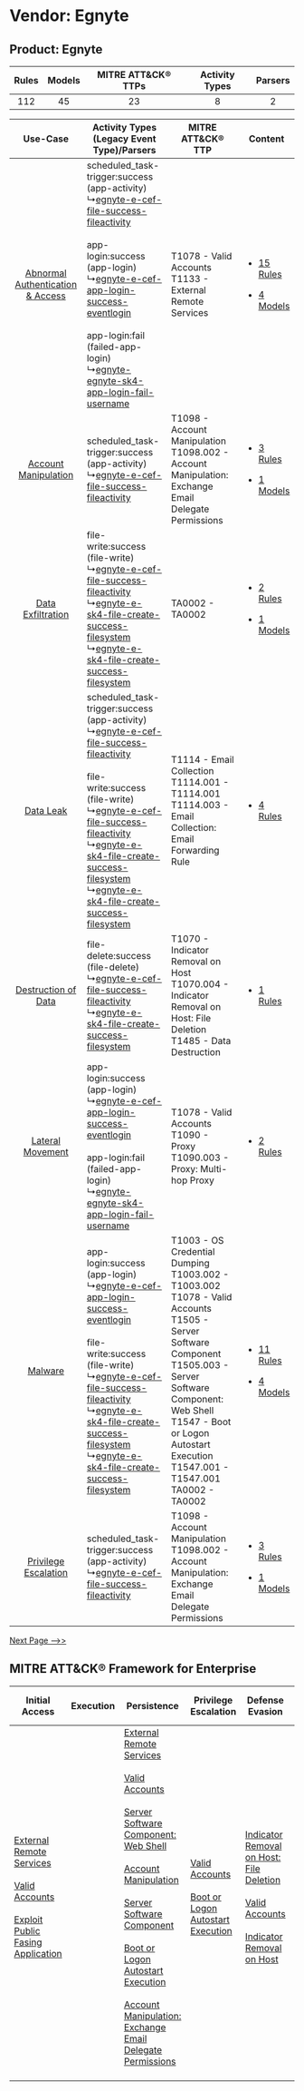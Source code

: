 Vendor: Egnyte
==============
Product: Egnyte
---------------
| Rules | Models | MITRE ATT&CK® TTPs | Activity Types | Parsers |
|:-----:|:------:|:------------------:|:--------------:|:-------:|
|  112  |   45   |         23         |       8        |    2    |

|    Use-Case    | Activity Types (Legacy Event Type)/Parsers    | MITRE ATT&CK® TTP    | Content    |
|:----:| ---- | ---- | ---- |
| [Abnormal Authentication & Access](../../../UseCases/uc_abnormal_authentication_&_access.md) |  scheduled_task-trigger:success (app-activity)<br> ↳[egnyte-e-cef-file-success-fileactivity](Ps/pC_egnyteeceffilesuccessfileactivity.md)<br><br> app-login:success (app-login)<br> ↳[egnyte-e-cef-app-login-success-eventlogin](Ps/pC_egnyteecefapploginsuccesseventlogin.md)<br><br> app-login:fail (failed-app-login)<br> ↳[egnyte-egnyte-sk4-app-login-fail-username](Ps/pC_egnyteegnytesk4apploginfailusername.md)<br>    | T1078 - Valid Accounts<br>T1133 - External Remote Services<br>    | [<ul><li>15 Rules</li></ul><ul><li>4 Models</li></ul>](RM/r_m_egnyte_egnyte_Abnormal_Authentication_&_Access.md) |
|    [Account Manipulation](../../../UseCases/uc_account_manipulation.md)    |  scheduled_task-trigger:success (app-activity)<br> ↳[egnyte-e-cef-file-success-fileactivity](Ps/pC_egnyteeceffilesuccessfileactivity.md)<br>    | T1098 - Account Manipulation<br>T1098.002 - Account Manipulation: Exchange Email Delegate Permissions<br>    | [<ul><li>3 Rules</li></ul><ul><li>1 Models</li></ul>](RM/r_m_egnyte_egnyte_Account_Manipulation.md)    |
|    [Data Exfiltration](../../../UseCases/uc_data_exfiltration.md)    |  file-write:success (file-write)<br> ↳[egnyte-e-cef-file-success-fileactivity](Ps/pC_egnyteeceffilesuccessfileactivity.md)<br> ↳[egnyte-e-sk4-file-create-success-filesystem](Ps/pC_egnyteesk4filecreatesuccessfilesystem.md)<br> ↳[egnyte-e-sk4-file-create-success-filesystem](Ps/pC_egnyteesk4filecreatesuccessfilesystem.md)<br>    | TA0002 - TA0002<br>    | [<ul><li>2 Rules</li></ul><ul><li>1 Models</li></ul>](RM/r_m_egnyte_egnyte_Data_Exfiltration.md)    |
|    [Data Leak](../../../UseCases/uc_data_leak.md)    |  scheduled_task-trigger:success (app-activity)<br> ↳[egnyte-e-cef-file-success-fileactivity](Ps/pC_egnyteeceffilesuccessfileactivity.md)<br><br> file-write:success (file-write)<br> ↳[egnyte-e-cef-file-success-fileactivity](Ps/pC_egnyteeceffilesuccessfileactivity.md)<br> ↳[egnyte-e-sk4-file-create-success-filesystem](Ps/pC_egnyteesk4filecreatesuccessfilesystem.md)<br> ↳[egnyte-e-sk4-file-create-success-filesystem](Ps/pC_egnyteesk4filecreatesuccessfilesystem.md)<br> | T1114 - Email Collection<br>T1114.001 - T1114.001<br>T1114.003 - Email Collection: Email Forwarding Rule<br>    | [<ul><li>4 Rules</li></ul>](RM/r_m_egnyte_egnyte_Data_Leak.md)    |
|    [Destruction of Data](../../../UseCases/uc_destruction_of_data.md)    |  file-delete:success (file-delete)<br> ↳[egnyte-e-cef-file-success-fileactivity](Ps/pC_egnyteeceffilesuccessfileactivity.md)<br> ↳[egnyte-e-sk4-file-create-success-filesystem](Ps/pC_egnyteesk4filecreatesuccessfilesystem.md)<br>    | T1070 - Indicator Removal on Host<br>T1070.004 - Indicator Removal on Host: File Deletion<br>T1485 - Data Destruction<br>    | [<ul><li>1 Rules</li></ul>](RM/r_m_egnyte_egnyte_Destruction_of_Data.md)    |
|    [Lateral Movement](../../../UseCases/uc_lateral_movement.md)    |  app-login:success (app-login)<br> ↳[egnyte-e-cef-app-login-success-eventlogin](Ps/pC_egnyteecefapploginsuccesseventlogin.md)<br><br> app-login:fail (failed-app-login)<br> ↳[egnyte-egnyte-sk4-app-login-fail-username](Ps/pC_egnyteegnytesk4apploginfailusername.md)<br>    | T1078 - Valid Accounts<br>T1090 - Proxy<br>T1090.003 - Proxy: Multi-hop Proxy<br>    | [<ul><li>2 Rules</li></ul>](RM/r_m_egnyte_egnyte_Lateral_Movement.md)    |
|    [Malware](../../../UseCases/uc_malware.md)    |  app-login:success (app-login)<br> ↳[egnyte-e-cef-app-login-success-eventlogin](Ps/pC_egnyteecefapploginsuccesseventlogin.md)<br><br> file-write:success (file-write)<br> ↳[egnyte-e-cef-file-success-fileactivity](Ps/pC_egnyteeceffilesuccessfileactivity.md)<br> ↳[egnyte-e-sk4-file-create-success-filesystem](Ps/pC_egnyteesk4filecreatesuccessfilesystem.md)<br> ↳[egnyte-e-sk4-file-create-success-filesystem](Ps/pC_egnyteesk4filecreatesuccessfilesystem.md)<br>    | T1003 - OS Credential Dumping<br>T1003.002 - T1003.002<br>T1078 - Valid Accounts<br>T1505 - Server Software Component<br>T1505.003 - Server Software Component: Web Shell<br>T1547 - Boot or Logon Autostart Execution<br>T1547.001 - T1547.001<br>TA0002 - TA0002<br> | [<ul><li>11 Rules</li></ul><ul><li>4 Models</li></ul>](RM/r_m_egnyte_egnyte_Malware.md)    |
|    [Privilege Escalation](../../../UseCases/uc_privilege_escalation.md)    |  scheduled_task-trigger:success (app-activity)<br> ↳[egnyte-e-cef-file-success-fileactivity](Ps/pC_egnyteeceffilesuccessfileactivity.md)<br>    | T1098 - Account Manipulation<br>T1098.002 - Account Manipulation: Exchange Email Delegate Permissions<br>    | [<ul><li>3 Rules</li></ul><ul><li>1 Models</li></ul>](RM/r_m_egnyte_egnyte_Privilege_Escalation.md)    |
[Next Page -->>](2_ds_egnyte_egnyte.md)

MITRE ATT&CK® Framework for Enterprise
--------------------------------------
| Initial Access                                                                                                                                                                                                                         | Execution | Persistence                                                                                                                                                                                                                                                                                                                                                                                                                                                                                                                                                                                                  | Privilege Escalation                                                                                                                                      | Defense Evasion                                                                                                                                                                                                                                    | Credential Access                                                          | Discovery                                                                         | Lateral Movement | Collection                                                                                                                                                            | Command and Control                                                                                                                       | Exfiltration | Impact                                                                                                                                              |
| -------------------------------------------------------------------------------------------------------------------------------------------------------------------------------------------------------------------------------------- | --------- | ------------------------------------------------------------------------------------------------------------------------------------------------------------------------------------------------------------------------------------------------------------------------------------------------------------------------------------------------------------------------------------------------------------------------------------------------------------------------------------------------------------------------------------------------------------------------------------------------------------ | --------------------------------------------------------------------------------------------------------------------------------------------------------- | -------------------------------------------------------------------------------------------------------------------------------------------------------------------------------------------------------------------------------------------------- | -------------------------------------------------------------------------- | --------------------------------------------------------------------------------- | ---------------- | --------------------------------------------------------------------------------------------------------------------------------------------------------------------- | ----------------------------------------------------------------------------------------------------------------------------------------- | ------------ | --------------------------------------------------------------------------------------------------------------------------------------------------- |
| [External Remote Services](https://attack.mitre.org/techniques/T1133)<br><br>[Valid Accounts](https://attack.mitre.org/techniques/T1078)<br><br>[Exploit Public Fasing Application](https://attack.mitre.org/techniques/T1190)<br><br> |           | [External Remote Services](https://attack.mitre.org/techniques/T1133)<br><br>[Valid Accounts](https://attack.mitre.org/techniques/T1078)<br><br>[Server Software Component: Web Shell](https://attack.mitre.org/techniques/T1505/003)<br><br>[Account Manipulation](https://attack.mitre.org/techniques/T1098)<br><br>[Server Software Component](https://attack.mitre.org/techniques/T1505)<br><br>[Boot or Logon Autostart Execution](https://attack.mitre.org/techniques/T1547)<br><br>[Account Manipulation: Exchange Email Delegate Permissions](https://attack.mitre.org/techniques/T1098/002)<br><br> | [Valid Accounts](https://attack.mitre.org/techniques/T1078)<br><br>[Boot or Logon Autostart Execution](https://attack.mitre.org/techniques/T1547)<br><br> | [Indicator Removal on Host: File Deletion](https://attack.mitre.org/techniques/T1070/004)<br><br>[Valid Accounts](https://attack.mitre.org/techniques/T1078)<br><br>[Indicator Removal on Host](https://attack.mitre.org/techniques/T1070)<br><br> | [OS Credential Dumping](https://attack.mitre.org/techniques/T1003)<br><br> | [File and Directory Discovery](https://attack.mitre.org/techniques/T1083)<br><br> |                  | [Email Collection](https://attack.mitre.org/techniques/T1114)<br><br>[Email Collection: Email Forwarding Rule](https://attack.mitre.org/techniques/T1114/003)<br><br> | [Proxy: Multi-hop Proxy](https://attack.mitre.org/techniques/T1090/003)<br><br>[Proxy](https://attack.mitre.org/techniques/T1090)<br><br> |              | [Data Destruction](https://attack.mitre.org/techniques/T1485)<br><br>[Data Encrypted for Impact](https://attack.mitre.org/techniques/T1486)<br><br> |